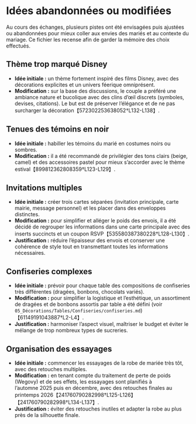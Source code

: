 # Idées abandonnées ou modifiées

Au cours des échanges, plusieurs pistes ont été envisagées puis ajustées ou abandonnées pour mieux coller aux envies des mariés et au contexte du mariage. Ce fichier les recense afin de garder la mémoire des choix effectués.

## Thème trop marqué Disney

* **Idée initiale :** un thème fortement inspiré des films Disney, avec des décorations explicites et un univers féerique omniprésent.  
* **Modification :** sur la base des discussions, le couple a préféré une ambiance nature et bucolique avec des clins d’œil discrets (symboles, devises, citations). Le but est de préserver l’élégance et de ne pas surcharger la décoration【572302253638052†L132-L138】.

## Tenues des témoins en noir

* **Idée initiale :** habiller les témoins du marié en costumes noirs ou sombres.  
* **Modification :** il a été recommandé de privilégier des tons clairs (beige, camel) et des accessoires pastel pour mieux s’accorder avec le thème estival【899812362808359†L123-L129】.

## Invitations multiples

* **Idée initiale :** créer trois cartes séparées (invitation principale, carte mairie, message personnel) et les placer dans des enveloppes distinctes.  
* **Modification :** pour simplifier et alléger le poids des envois, il a été décidé de regrouper les informations dans une carte principale avec des inserts succincts et un coupon RSVP【535580387380228†L128-L130】.  
* **Justification :** réduire l’épaisseur des envois et conserver une cohérence de style tout en transmettant toutes les informations nécessaires.

## Confiseries complexes

* **Idée initiale :** prévoir pour chaque table des compositions de confiseries très différentes (dragées, bonbons, chocolats variés).  
* **Modification :** pour simplifier la logistique et l’esthétique, un assortiment de dragées et de bonbons assortis par table a été défini (voir `05_Décorations/Tables/Confiseries/confiseries.md`)【61149191043887†L2-L4】.  
* **Justification :** harmoniser l’aspect visuel, maîtriser le budget et éviter le mélange de trop nombreux types de sucreries.

## Organisation des essayages

* **Idée initiale :** commencer les essayages de la robe de mariée très tôt, avec des retouches multiples.  
* **Modification :** en tenant compte du traitement de perte de poids (Wegovy) et de ses effets, les essayages sont planifiés à l’automne 2025 puis en décembre, avec des retouches finales au printemps 2026【241760790282998†L125-L126】【241760790282998†L134-L137】.  
* **Justification :** éviter des retouches inutiles et adapter la robe au plus près de la silhouette finale.
